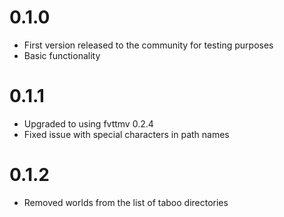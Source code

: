 0.1.0
=====
- First version released to the community for testing purposes
- Basic functionality

0.1.1
=====
- Upgraded to using fvttmv 0.2.4
- Fixed issue with special characters in path names

0.1.2
=====
- Removed worlds from the list of taboo directories